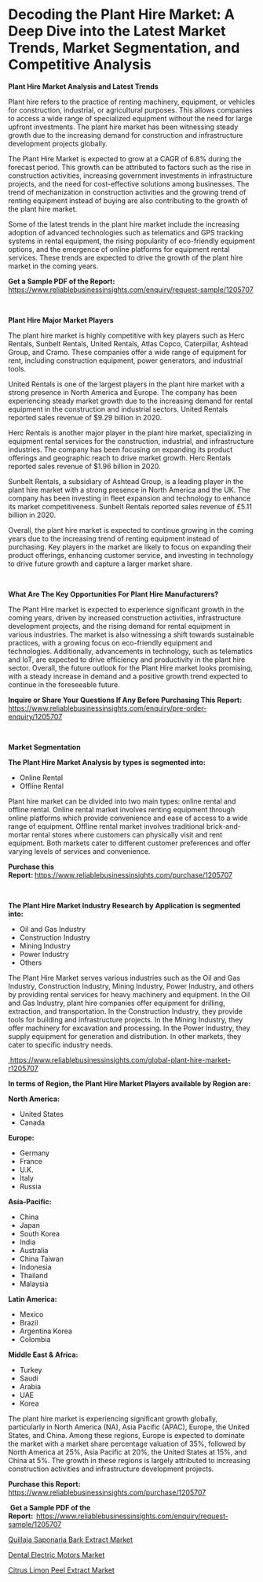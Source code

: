 <p><h1>Decoding the Plant Hire Market: A Deep Dive into the Latest Market Trends, Market Segmentation, and Competitive Analysis</h1></p><p><strong>Plant Hire Market Analysis and Latest Trends</strong></p>
<p><p>Plant hire refers to the practice of renting machinery, equipment, or vehicles for construction, industrial, or agricultural purposes. This allows companies to access a wide range of specialized equipment without the need for large upfront investments. The plant hire market has been witnessing steady growth due to the increasing demand for construction and infrastructure development projects globally.</p><p>The Plant Hire Market is expected to grow at a CAGR of 6.8% during the forecast period. This growth can be attributed to factors such as the rise in construction activities, increasing government investments in infrastructure projects, and the need for cost-effective solutions among businesses. The trend of mechanization in construction activities and the growing trend of renting equipment instead of buying are also contributing to the growth of the plant hire market.</p><p>Some of the latest trends in the plant hire market include the increasing adoption of advanced technologies such as telematics and GPS tracking systems in rental equipment, the rising popularity of eco-friendly equipment options, and the emergence of online platforms for equipment rental services. These trends are expected to drive the growth of the plant hire market in the coming years.</p></p>
<p><strong>Get a Sample PDF of the Report:&nbsp;</strong> <a href="https://www.reliablebusinessinsights.com/enquiry/request-sample/1205707">https://www.reliablebusinessinsights.com/enquiry/request-sample/1205707</a></p>
<p>&nbsp;</p>
<p><strong>Plant Hire Major Market Players</strong></p>
<p><p>The plant hire market is highly competitive with key players such as Herc Rentals, Sunbelt Rentals, United Rentals, Atlas Copco, Caterpillar, Ashtead Group, and Cramo. These companies offer a wide range of equipment for rent, including construction equipment, power generators, and industrial tools.</p><p>United Rentals is one of the largest players in the plant hire market with a strong presence in North America and Europe. The company has been experiencing steady market growth due to the increasing demand for rental equipment in the construction and industrial sectors. United Rentals reported sales revenue of $9.29 billion in 2020.</p><p>Herc Rentals is another major player in the plant hire market, specializing in equipment rental services for the construction, industrial, and infrastructure industries. The company has been focusing on expanding its product offerings and geographic reach to drive market growth. Herc Rentals reported sales revenue of $1.96 billion in 2020.</p><p>Sunbelt Rentals, a subsidiary of Ashtead Group, is a leading player in the plant hire market with a strong presence in North America and the UK. The company has been investing in fleet expansion and technology to enhance its market competitiveness. Sunbelt Rentals reported sales revenue of £5.11 billion in 2020.</p><p>Overall, the plant hire market is expected to continue growing in the coming years due to the increasing trend of renting equipment instead of purchasing. Key players in the market are likely to focus on expanding their product offerings, enhancing customer service, and investing in technology to drive future growth and capture a larger market share.</p></p>
<p>&nbsp;</p>
<p><strong>What Are The Key Opportunities For Plant Hire Manufacturers?</strong></p>
<p><p>The Plant Hire market is expected to experience significant growth in the coming years, driven by increased construction activities, infrastructure development projects, and the rising demand for rental equipment in various industries. The market is also witnessing a shift towards sustainable practices, with a growing focus on eco-friendly equipment and technologies. Additionally, advancements in technology, such as telematics and IoT, are expected to drive efficiency and productivity in the plant hire sector. Overall, the future outlook for the Plant Hire market looks promising, with a steady increase in demand and a positive growth trend expected to continue in the foreseeable future.</p></p>
<p><strong>Inquire or Share Your Questions If Any Before Purchasing This Report:</strong> <a href="https://www.reliablebusinessinsights.com/enquiry/pre-order-enquiry/1205707">https://www.reliablebusinessinsights.com/enquiry/pre-order-enquiry/1205707</a></p>
<p>&nbsp;</p>
<p><strong>Market Segmentation</strong></p>
<p><strong>The Plant Hire Market Analysis by types is segmented into:</strong></p>
<p><ul><li>Online Rental</li><li>Offline Rental</li></ul></p>
<p><p>Plant hire market can be divided into two main types: online rental and offline rental. Online rental market involves renting equipment through online platforms which provide convenience and ease of access to a wide range of equipment. Offline rental market involves traditional brick-and-mortar rental stores where customers can physically visit and rent equipment. Both markets cater to different customer preferences and offer varying levels of services and convenience.</p></p>
<p><strong>Purchase this Report:&nbsp;</strong><a href="https://www.reliablebusinessinsights.com/purchase/1205707">https://www.reliablebusinessinsights.com/purchase/1205707</a></p>
<p>&nbsp;</p>
<p><strong>The Plant Hire Market Industry Research by Application is segmented into:</strong></p>
<p><ul><li>Oil and Gas Industry</li><li>Construction Industry</li><li>Mining Industry</li><li>Power Industry</li><li>Others</li></ul></p>
<p><p>The Plant Hire Market serves various industries such as the Oil and Gas Industry, Construction Industry, Mining Industry, Power Industry, and others by providing rental services for heavy machinery and equipment. In the Oil and Gas Industry, plant hire companies offer equipment for drilling, extraction, and transportation. In the Construction Industry, they provide tools for building and infrastructure projects. In the Mining Industry, they offer machinery for excavation and processing. In the Power Industry, they supply equipment for generation and distribution. In other markets, they cater to specific industry needs.</p></p>
<p><a href="https://www.reliablebusinessinsights.com/global-plant-hire-market-r1205707">&nbsp;https://www.reliablebusinessinsights.com/global-plant-hire-market-r1205707</a></p>
<p><strong>In terms of Region, the Plant Hire Market Players available by Region are:</strong></p>
<p>
    <p> <strong> North America: </strong>
        <ul>
            <li>United States</li>
            <li>Canada</li>
        </ul>
        </p> 
    <p> <strong> Europe: </strong>
        <ul>
            <li>Germany</li>
            <li>France</li>
            <li>U.K.</li>
            <li>Italy</li>
            <li>Russia</li>
        </ul>
        </p> 
    <p> <strong> Asia-Pacific: </strong>
        <ul>
            <li>China</li>
            <li>Japan</li>
            <li>South Korea</li>
            <li>India</li>
            <li>Australia</li>
            <li>China Taiwan</li>
            <li>Indonesia</li>
            <li>Thailand</li>
            <li>Malaysia</li>
        </ul>
        </p> 
    <p> <strong> Latin America: </strong>
        <ul>
            <li>Mexico</li>
            <li>Brazil</li>
            <li>Argentina Korea</li>
            <li>Colombia</li>
        </ul>
        </p> 
    <p> <strong> Middle East & Africa: </strong>
        <ul>
            <li>Turkey</li>
            <li>Saudi</li>
            <li>Arabia</li>
            <li>UAE</li>
            <li>Korea</li>
        </ul>
    </p>
    </p>
<p><p>The plant hire market is experiencing significant growth globally, particularly in North America (NA), Asia Pacific (APAC), Europe, the United States, and China. Among these regions, Europe is expected to dominate the market with a market share percentage valuation of 35%, followed by North America at 25%, Asia Pacific at 20%, the United States at 15%, and China at 5%. The growth in these regions is largely attributed to increasing construction activities and infrastructure development projects.</p></p>
<p><strong>Purchase this Report: </strong><a href="https://www.reliablebusinessinsights.com/purchase/1205707">https://www.reliablebusinessinsights.com/purchase/1205707</a></p>
<p>&nbsp;<strong>Get a Sample PDF of the Report:&nbsp;&nbsp;</strong><a href="https://www.reliablebusinessinsights.com/enquiry/request-sample/1205707">https://www.reliablebusinessinsights.com/enquiry/request-sample/1205707</a></p>
<p><strong></strong></p>
<p><p><a href="https://github.com/khlifeservices/Market-Research-Report-List-1/blob/main/quillaja-saponaria-bark-extract-market.md">Quillaja Saponaria Bark Extract Market</a></p><p><a href="https://view.publitas.com/reportprime-1/global-dental-electric-motors-market-is-projected-to-grow-at-a-cagr-of-5-6-forcasted-for-period-from-2024-to-2031/">Dental Electric Motors Market</a></p><p><a href="https://github.com/theanastasiyah/Market-Research-Report-List-1/blob/main/citrus-limon-peel-extract-market.md">Citrus Limon Peel Extract Market</a></p></p>
